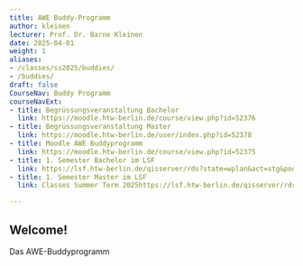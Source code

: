 ```yaml
---
title: AWE Buddy-Programm
author: kleinen
lecturer: Prof. Dr. Barne Kleinen
date: 2025-04-01
weight: 1
aliases: 
- /classes/ss2025/buddies/
- /buddies/
draft: false
CourseNav: Buddy Programm
courseNavExt:
- title: Begrüssungsveranstaltung Bachelor
  link: https://moodle.htw-berlin.de/course/view.php?id=52376
- title: Begrüssungsveranstaltung Master
  link: https://moodle.htw-berlin.de/user/index.php?id=52378
- title: Moodle AWE Buddyprogramm 
  link: https://moodle.htw-berlin.de/course/view.php?id=52375
- title: 1. Semester Bachelor im LSF
  link: https://lsf.htw-berlin.de/qisserver/rds?state=wplan&act=stg&pool=stg&P.subc=plan&k_abstgv.abstgvnr=231&idcol=k_abstgv.abstgvnr&idval=231&r_zuordabstgv.semvonint=1&k_abstgv.dtxt=internationale&r_zuordabstgv.sembisint=1&purge=n&getglobal=n&text=Internationale+Medieninformatik+%28B%29%2C+Pr%C3%BCfungsOrdnung+20112&week=-20
- title: 1. Semester Master im LSF
  link: Classes Summer Term 2025https://lsf.htw-berlin.de/qisserver/rds?state=wplan&act=stg&pool=stg&P.subc=plan&k_abstgv.abstgvnr=312&idcol=k_abstgv.abstgvnr&idval=312&r_zuordabstgv.semvonint=1&k_abstgv.dtxt=internationale&r_zuordabstgv.sembisint=1&purge=n&getglobal=n&text=Internationale+Medieninformatik+%28M%29%2C+Pr%C3%BCfungsOrdnung+20162&week=-20

---
```


## Welcome!

Das AWE-Buddyprogramm